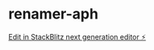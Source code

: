 # renamer-aph

[Edit in StackBlitz next generation editor ⚡️](https://stackblitz.com/~/github.com/addreeh/renamer-aph)
